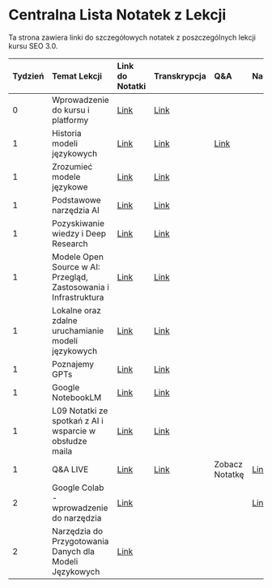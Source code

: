 # Centralna Lista Notatek z Lekcji

Ta strona zawiera linki do szczegółowych notatek z poszczególnych lekcji kursu SEO 3.0.

| Tydzień | Temat Lekcji                                             | Link do Notatki                                                                                                                                                              | Transkrypcja                                                                                                                                                                  | Q&A | Nagranie |
| :------ | :------------------------------------------------------- | :--------------------------------------------------------------------------------------------------------------------------------------------------------------------------- | :---------------------------------------------------------------------------------------------------------------------------------------------------------------------------- | :--- | :------- |
| 0       | Wprowadzenie do kursu i platformy                        | [Link](./Materialy_z_lekcji/Tydzień_0_Wstępny/Dokumenty/T0L01_Wprowadzenie_do_kursu_i_platformy.md)                                   | [Link](./Materialy_z_lekcji/Tydzień_0_Wstępny/Dokumenty/T0L01_Wprowadzenie_do_kursu_i_platformy_Transkrypcja.md)                       | | |
| 1       | Historia modeli językowych                               | [Link](./Materialy_z_lekcji/Tydzień_1_Wstęp_do_AI_i_modeli_językowych/Dokumenty/T1L01_Historia_Modeli_Jezykowych.md) | [Link](./Materialy_z_lekcji/Tydzień_1_Wstęp_do_AI_i_modeli_językowych/Dokumenty/T1L01_Historia_Modeli_Jezykowych.txt) | [Link](./Materialy_z_lekcji/Tydzień_1_Wstęp_do_AI_i_modeli_językowych/Dokumenty/T1L01_Historia_Modeli_Jezykowych_QA.md) | | |
| 1       | Zrozumieć modele językowe                                | [Link](./Materialy_z_lekcji/Tydzień_1_Wstęp_do_AI_i_modeli_językowych/Dokumenty/T1L02_Zrozumiec_Modele_Jezykowe.md) | [Link](./Materialy_z_lekcji/Tydzień_1_Wstęp_do_AI_i_modeli_językowych/Dokumenty/T1L02_Czym_sa_modele_jezykowe.txt) | | |
| 1       | Podstawowe narzędzia AI                                  | [Link](./Materialy_z_lekcji/Tydzień_1_Wstęp_do_AI_i_modeli_językowych/Dokumenty/T1L03_Podstawowe_Narzedzia_AI.md) | [Link](./Materialy_z_lekcji/Tydzień_1_Wstęp_do_AI_i_modeli_językowych/Dokumenty/T1L03_Podstawowe_Narzedzia_AI.txt) | | |
| 1       | Pozyskiwanie wiedzy i Deep Research                      | [Link](./Materialy_z_lekcji/Tydzień_1_Wstęp_do_AI_i_modeli_językowych/Dokumenty/T1L04_Pozyskiwanie_Wiedzy_Deep_Research.md) | [Link](./Materialy_z_lekcji/Tydzień_1_Wstęp_do_AI_i_modeli_językowych/Dokumenty/T1L04_Pozyskiwanie_wiedzy_i_deep_research.txt) | | |
| 1       | Modele Open Source w AI: Przegląd, Zastosowania i Infrastruktura | [Link](./Materialy_z_lekcji/Tydzień_1_Wstęp_do_AI_i_modeli_językowych/Dokumenty/T1L05_Modele_Open_Source_w_AI.md) | [Link](./Materialy_z_lekcji/Tydzień_1_Wstęp_do_AI_i_modeli_językowych/Dokumenty/T1L05_Modele_Open_Source_w_AI_Transkrypcja.md) | | |
| 1       | Lokalne oraz zdalne uruchamianie modeli językowych | [Link](./Materialy_z_lekcji/Tydzień_1_Wstęp_do_AI_i_modeli_językowych/Dokumenty/T1L06_Lokalne_Zdalne_Uruchamianie_Modeli.md) | [Link](./Materialy_z_lekcji/Tydzień_1_Wstęp_do_AI_i_modeli_językowych/Dokumenty/T1L06_Lokalne_oraz_zdalne_uruchamianie_modeli_językowych_Transkrypcja.md) | | |
| 1       | Poznajemy GPTs                            | [Link](./Materialy_z_lekcji/Tydzień_1_Wstęp_do_AI_i_modeli_językowych/Dokumenty/T1L07_Poznajemy_GPTs.md)                               | [Link](./Materialy_z_lekcji/Tydzień_1_Wstęp_do_AI_i_modeli_językowych/Dokumenty/T1L07_T01L07_Poznajemy_GPTs_Transkrypcja.md) | | |
| 1       | Google NotebookLM                         | [Link](./Materialy_z_lekcji/Tydzień_1_Wstęp_do_AI_i_modeli_językowych/Dokumenty/T1L08_NotebookLM.md) | [Link](./Materialy_z_lekcji/Tydzień_1_Wstęp_do_AI_i_modeli_językowych/Dokumenty/T1L08_T01L08_Notebook_LM_Transkrypcja.md) | | |
| 1       | L09 Notatki ze spotkań z AI i wsparcie w obsłudze maila | [Link](./Materialy_z_lekcji/Tydzień_1_Wstęp_do_AI_i_modeli_językowych/Dokumenty/T1L09_Notatki_ze_spotkań_z_AI_i_wsparcie_w_obsłudze_maila.md) | [Link](./Materialy_z_lekcji/Tydzień_1_Wstęp_do_AI_i_modeli_językowych/Dokumenty/T1L09_Notatki_ze_spotkań_z_AI_i_wsparcie_w_obsłudze_maila_Transkrypcja.md) | | |
| 1       | Q&A LIVE                                                 | [Link](./Materialy_z_lekcji/Tydzień_1_Wstęp_do_AI_i_modeli_językowych/Dokumenty/T01L10_Q&A_LIVE_Notatka.md) | [Link](./Materialy_z_lekcji/Tydzień_1_Wstęp_do_AI_i_modeli_językowych/Dokumenty/T01L10_Q&A_LIVE_Transkrypcja.md) | Zobacz Notatkę | [Link](https://learn.sensai.academy/next/public/lesson/266) |
| 2       | Google Colab - wprowadzenie do narzędzia                  | [Link](./Materialy_z_lekcji/Tydzień_2_przygotowanie_do_pracy_z_modelami_językowymi/Dokumenty/T2L01_Google_Colab_wprowadzenie_do_narzędzia.md) |                                                                                                                                                               |                | [Link](https://learn.sensai.academy/next/public/lesson/267) |
| 2       | Narzędzia do Przygotowania Danych dla Modeli Językowych | [Link](./Materialy_z_lekcji/Tydzień_2_przygotowanie_do_pracy_z_modelami_językowymi/Lekcja_Narzędzia_do_Przygotowania_Danych_LLM/Narzędzia_do_Przygotowania_Danych_LLM.md) | | | |
